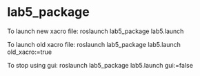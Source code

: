 # lab5_package
To launch new xacro file:
roslaunch lab5_package lab5.launch

To launch old xacro file:
roslaunch lab5_package lab5.launch old_xacro:=true

To stop using gui:
roslaunch lab5_package lab5.launch gui:=false
